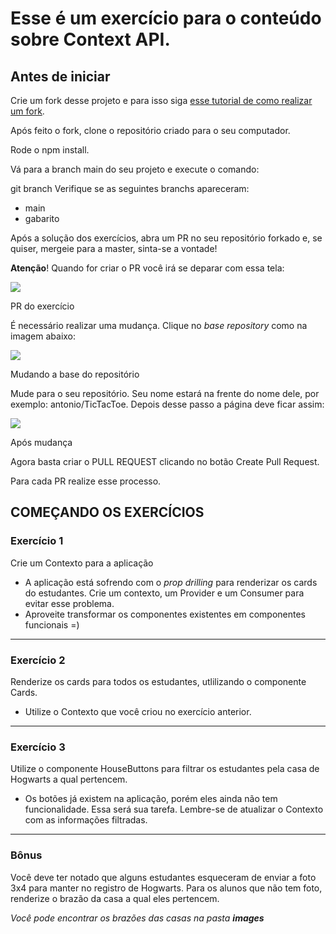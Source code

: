 # Esse é um exercício para o conteúdo sobre Context API.

## Antes de iniciar

Crie um fork desse projeto e para isso siga [esse tutorial de como realizar um fork](https://guides.github.com/activities/forking/).

Após feito o fork, clone o repositório criado para o seu computador.

Rode o npm install.

Vá para a branch main do seu projeto e execute o comando:

git branch
Verifique se as seguintes branchs apareceram:

- main
- gabarito

Após a solução dos exercícios, abra um PR no seu repositório forkado e, se quiser, mergeie para a master, sinta-se a vontade!

**Atenção**! Quando for criar o PR você irá se deparar com essa tela:

![](https://github.com/tryber/exercise-contextAPI-refactoring/raw/master/images/example-pr.png)

PR do exercício

É necessário realizar uma mudança. Clique no *base repository* como na imagem abaixo:

![](https://github.com/tryber/exercise-contextAPI-refactoring/raw/master/images/change-base.png)

Mudando a base do repositório

Mude para o seu repositório. Seu nome estará na frente do nome dele, por exemplo: antonio/TicTacToe. Depois desse passo a página deve ficar assim:

![](https://github.com/tryber/exercise-contextAPI-refactoring/raw/master/images/after-change.png)

Após mudança

Agora basta criar o PULL REQUEST clicando no botão Create Pull Request.

Para cada PR realize esse processo.

## COMEÇANDO OS EXERCÍCIOS

### Exercício 1

Crie um Contexto para a aplicação

* A aplicação está sofrendo com o *prop drilling* para renderizar os cards do estudantes. Crie um contexto, um Provider e um Consumer para evitar esse problema.
* Aproveite transformar os componentes existentes em componentes funcionais =)

---
### Exercício 2

Renderize os cards para todos os estudantes, utlilizando o componente Cards.

* Utilize o Contexto que você criou no exercício anterior.

---
### Exercício 3

Utilize o componente HouseButtons para filtrar os estudantes pela casa de Hogwarts a qual pertencem.

- Os botões já existem na aplicação, porém eles ainda não tem funcionalidade. Essa será sua tarefa. Lembre-se de atualizar o Contexto com as informações filtradas.

---
### Bônus

Você deve ter notado que alguns estudantes esqueceram de enviar a foto 3x4 para manter no registro de Hogwarts. Para os alunos que não tem foto, renderize o brazão da casa a qual eles pertencem.

*Você pode encontrar os brazões das casas na pasta **images***